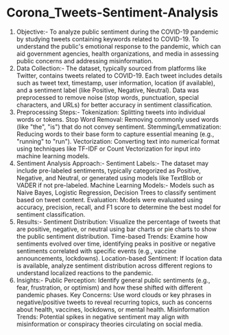 # Corona_Tweets-Sentiment-Analysis
1. Objective:-
To analyze public sentiment during the COVID-19 pandemic by studying tweets containing keywords related to COVID-19.
To understand the public's emotional response to the pandemic, which can aid government agencies, health organizations, and media in assessing public concerns and addressing misinformation.
2. Data Collection:-
The dataset, typically sourced from platforms like Twitter, contains tweets related to COVID-19.
Each tweet includes details such as tweet text, timestamp, user information, location (if available), and a sentiment label (like Positive, Negative, Neutral).
Data was preprocessed to remove noise (stop words, punctuation, special characters, and URLs) for better accuracy in sentiment classification.
3. Preprocessing Steps:-
Tokenization:
Splitting tweets into individual words or tokens.
Stop Word Removal:
Removing commonly used words (like "the", "is") that do not convey sentiment.
Stemming/Lemmatization:
 Reducing words to their base form to capture essential meaning (e.g., "running" to "run").
Vectorization:
 Converting text into numerical format using techniques like TF-IDF or Count Vectorization for input into machine learning models.
5. Sentiment Analysis Approach:-
Sentiment Labels:-
The dataset may include pre-labeled sentiments, typically categorized as Positive, Negative, and Neutral, or generated using models like TextBlob or VADER if not pre-labeled.
Machine Learning Models:-
 Models such as Naive Bayes, Logistic Regression, Decision Trees to classify sentiment based on tweet content.
Evaluation: Models were evaluated using accuracy, precision, recall, and F1 score to determine the best model for sentiment classification.
6. Results:-
Sentiment Distribution:
Visualize the percentage of tweets that are positive, negative, or neutral using bar charts or pie charts to show the public sentiment distribution.
Time-based Trends:
 Examine how sentiments evolved over time, identifying peaks in positive or negative sentiments correlated with specific events (e.g., vaccine announcements, lockdowns).
Location-based Sentiment: If location data is available, analyze sentiment distribution across different regions to understand localized reactions to the pandemic.
8. Insights:-
Public Perception:
Identify general public sentiments (e.g., fear, frustration, or optimism) and how these shifted with different pandemic phases.
Key Concerns:
Use word clouds or key phrases in negative/positive tweets to reveal recurring topics, such as concerns about health, vaccines, lockdowns, or mental health.
Misinformation Trends: Potential spikes in negative sentiment may align with misinformation or conspiracy theories circulating on social media.

